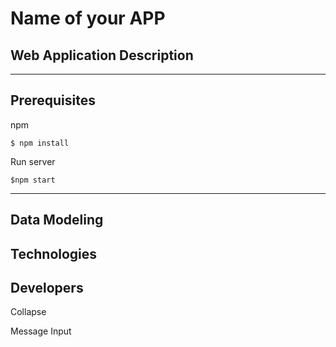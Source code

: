 # Name of your APP



## Web Application Description 


---
## Prerequisites

npm  
```
$ npm install
```

Run server
```
$npm start
```

---
## Data Modeling






## Technologies




## Developers


Collapse



Message Input
